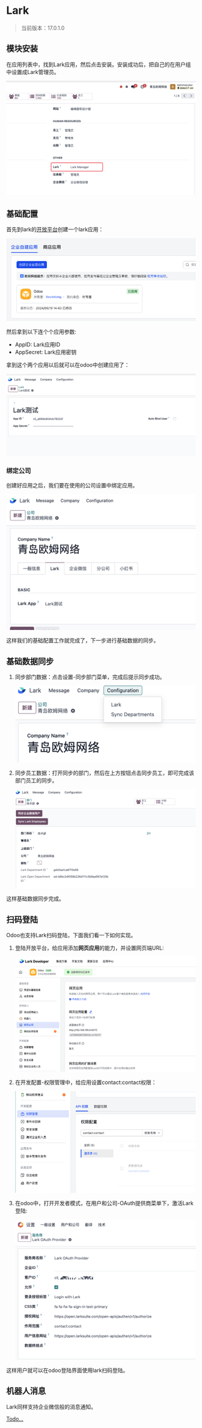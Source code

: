# Lark

> 当前版本：17.0.1.0

## 模块安装

在应用列表中，找到Lark应用，然后点击安装。安装成功后，把自己的在用户组中设置成Lark管理员。

![lark0](./images/lark0.png)

## 基础配置

首先到lark的[开放平台](https://open.larksuite.com/)创建一个lark应用：

![lark1](./images/lark1.png)

然后拿到以下连个个应用参数:

* AppID: Lark应用ID
* AppSecret: Lark应用密钥

拿到这个两个应用以后就可以在odoo中创建应用了：

![lark2](./images/lark2.png)

### 绑定公司

创建好应用之后，我们要在使用的公司设置中绑定应用。

![lark3](./images/lark3.png)

这样我们的基础配置工作就完成了，下一步进行基础数据的同步。

## 基础数据同步

1. 同步部门数据：点击设置-同步部门菜单，完成后提示同步成功。

    ![lark4](./images/lark4.png)

2. 同步员工数据：打开同步的部门，然后在上方按钮点击同步员工，即可完成该部门员工的同步。

    ![lark5](./images/lark5.png)

这样基础数据同步完成。

## 扫码登陆

Odoo也支持Lark扫码登陆，下面我们看一下如何实现。

1. 登陆开放平台，给应用添加**网页应用**的能力，并设置网页端URL:

    ![lark6](./images/lark6.png)

2. 在开发配置-权限管理中，给应用设置contact:contact权限：

    ![lark7](./images/lark7.png)

3. 在odoo中，打开开发者模式，在用户和公司-OAuth提供商菜单下，激活Lark登陆:

    ![lark8](./images/lark8.png)

这样用户就可以在odoo登陆界面使用lark扫码登陆。

## 机器人消息

Lark同样支持企业微信般的消息通知。

[Todo...]()